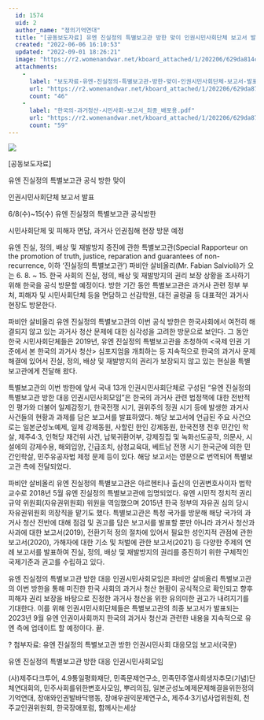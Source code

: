 ```yaml
---
  id: 1574
  uid: 2
  author_name: "정의기억연대"
  title: "[공동보도자료] 유엔 진실정의 특별보고관 방한 맞이 인권시민사회단체 보고서 발표"
  created: "2022-06-06 16:10:53"
  updated: "2022-09-01 18:26:21"
  image: "https://r2.womenandwar.net/kboard_attached/1/202206/629da814c2aff7912728.png"
  attachments: 
    - 
      label: "보도자료-유엔-진실정의-특별보고관-방한-맞이-인권시민사회단체-보고서-발표_20220606.pdf"
      url: "https://r2.womenandwar.net/kboard_attached/1/202206/629da87da9be23037770.pdf"
      count: "46"
    - 
      label: "한국의-과거청산-시민사회-보고서_최종_배포용.pdf"
      url: "https://r2.womenandwar.net/kboard_attached/1/202206/629da87dad1dd2213720.pdf"
      count: "59"
---
```

![](https://r2.womenandwar.net/kboard_attached/1/202206/629da814c2aff7912728.png)

\[공동보도자료\]

유엔 진실정의 특별보고관 공식 방한 맞이 

인권시민사회단체 보고서 발표

6/8(수)~15(수) 유엔 진실정의 특별보고관 공식방한

시민사회단체 및 피해자 면담, 과거사 인권침해 현장 방문 예정

 

유엔 진실, 정의, 배상 및 재발방지 증진에 관한 특별보고관(Special Rapporteur on the promotion of truth, justice, reparation and guarantees of non-recurrence, 이하 ‘진실정의 특별보고관’) 파비안 살비올리(Mr. Fabian Salvioli)가 오는 6. 8. ~ 15. 한국 사회의 진실, 정의, 배상 및 재발방지의 권리 보장 상황을 조사하기 위해 한국을 공식 방문할 예정이다. 방한 기간 동안 특별보고관은 과거사 관련 정부 부처, 피해자 및 시민사회단체 등을 면담하고 선감학원, 대전 골령골 등 대표적인 과거사 현장도 방문한다.
 

파비안 살비올리 유엔 진실정의 특별보고관의 이번 공식 방한은 한국사회에서 여전히 해결되지 않고 있는 과거사 청산 문제에 대한 심각성을 고려한 방문으로 보인다. 그 동안 한국 시민사회단체들은 2019년, 유엔 진실정의 특별보고관을 초청하여 <국제 인권 기준에서 본 한국의 과거사 청산> 심포지엄을 개최하는 등 지속적으로 한국의 과거사 문제 해결에 있어서 진실, 정의, 배상 및 재발방지의 권리가 보장되지 않고 있는 현실을 특별보고관에게 전달해 왔다.
 

특별보고관의 이번 방한에 앞서 국내 13개 인권시민사회단체로 구성된 “유엔 진실정의 특별보고관 방한 대응 인권시민사회모임”은 한국의 과거사 관련 법정책에 대한 전반적인 평가와 더불어 일제감정기, 한국전쟁 시기, 권위주의 정권 시기 등에 발생한 과거사 사건들의 현황과 과제를 담은 보고서를 발표하였다. 해당 보고서에 언급된 주요 사건으로는 일본군성노예제, 일제 강제동원, 사할린 한인 강제동원, 한국전쟁 전후 민간인 학살, 제주4‧3, 인혁당 재건위 사건, 납북귀환어부, 강제징집 및 녹화선도공작, 의문사, 시설에의 강제수용, 해외입양, 긴급조치, 삼청교육대, 베트남 전쟁 시기 한국군에 의한 민간인학살, 민주유공자법 제정 문제 등이 있다. 해당 보고서는 영문으로 번역되어 특별보고관 측에 전달되었다.
 

파비안 살비올리 유엔 진실정의 특별보고관은 아르헨티나 출신의 인권변호사이자 법학 교수로 2018년 5월 유엔 진실정의 특별보고관에 임명되었다. 유엔 시민적 정치적 권리규약 위원회(자유권위원회) 위원을 역임했으며 2015년 한국 정부의 자유권 심의 당시 자유권위원회 의장직을 맡기도 했다. 특별보고관은 특정 국가를 방문해 해당 국가의 과거사 청산 전반에 대해 점검 및 권고를 담은 보고서를 발표할 뿐만 아니라 과거사 청산과 사과에 대한 보고서(2019), 전환기적 정의 절차에 있어서 필요한 성인지적 관점에 관한 보고서(2020), 가해자에 대한 기소 및 처벌에 관한 보고서(2021) 등 다양한 주제의 연례 보고서를 발표하여 진실, 정의, 배상 및 재발방지의 권리를 증진하기 위한 구체적인 국제기준과 권고를 수립하고 있다.
 

유엔 진실정의 특별보고관 방한 대응 인권시민사회모임은 파비안 살비올리 특별보고관의 이번 방한을 통해 미진한 한국 사회의 과거사 청산 현황이 공식적으로 확인되고 향후 피해자 권리 보장을 바탕으로 진정한 과거사 청산을 위한 유의미한 권고가 내려지기를 기대한다. 이를 위해 인권시민사회단체들은 특별보고관의 최종 보고서가 발표되는 2023년 9월 유엔 인권이사회까지 한국의 과거사 청산과 관련한 내용을 지속적으로 유엔 측에 업데이트 할 예정이다. 끝.
 

? 첨부자료: 유엔 진실정의 특별보고관 방한 인권시민사회 대응모임 보고서(국문)

 

유엔 진실정의 특별보고관 방한 대응 인권시민사회모임

(사)제주다크투어, 4.9통일평화재단, 민족문제연구소, 민족민주열사희생자추모(기념)단체연대회의, 민주사회를위한변호사모임, 뿌리의집, 일본군성노예제문제해결을위한정의기억연대, 장애와인권발바닥행동, 장애우권익문제연구소, 제주4·3기념사업위원회, 천주교인권위원회, 한국장애포럼, 함께사는세상